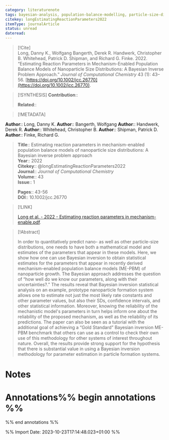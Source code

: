 ```yaml
---
category: literaturenote
tags: bayesian-analysis, population-balance-modelling, particle-size-distribution, nucleation, growth
citekey: longEstimatingReactionParameters2022
itemType: journalArticle
status: unread  
dateread:  
---
```


> [!Cite]  
> Long, Danny K., Wolfgang Bangerth, Derek R. Handwerk, Christopher B. Whitehead, Patrick D. Shipman, and Richard G. Finke. 2022. “Estimating Reaction Parameters in Mechanism-Enabled Population Balance Models of Nanoparticle Size Distributions: A Bayesian Inverse Problem Approach.” _Journal of Computational Chemistry_ 43 (1): 43–56. [https://doi.org/10.1002/jcc.26770](https://doi.org/10.1002/jcc.26770).

> [!SYNTHESIS] 
>**Contribution**::
>
>**Related**:: 
>

> [!METADATA]  
>
**Author**:: Long, Danny K.
**Author**:: Bangerth, Wolfgang
**Author**:: Handwerk, Derek R.
**Author**:: Whitehead, Christopher B.
**Author**:: Shipman, Patrick D.
**Author**:: Finke, Richard G.<br>
> **Title**:: Estimating reaction parameters in mechanism-enabled population balance models of nanoparticle size distributions: A Bayesian inverse problem approach    
> **Year**:: 2022     
> **Citekey**:: @longEstimatingReactionParameters2022    
>**Journal**:: *Journal of Computational Chemistry*    
>**Volume**:: 43    
>**Issue**:: 1     
>    
>    
>     
> **Pages**:: 43-56    
>**DOI**:: 10.1002/jcc.26770    
>

> [!LINK] 
>
> [Long et al. - 2022 - Estimating reaction parameters in mechanism-enable.pdf](file:///Users/steven/Library/CloudStorage/GoogleDrive-steven.golovkine@ul.ie/My%20Drive/bibliography/Journal%20of%20Computational%20Chemistry/2022/Long%20et%20al.%20-%202022%20-%20Estimating%20reaction%20parameters%20in%20mechanism-enable.pdf).

>[!Abstract]
>
>In order to quantitatively predict nano- as well as other particle-size distributions, one needs to have both a mathematical model and estimates of the parameters that appear in these models. Here, we show how one can use Bayesian inversion to obtain statistical estimates for the parameters that appear in recently derived mechanism-enabled population balance models (ME-PBM) of nanoparticle growth. The Bayesian approach addresses the question of “how well do we know our parameters, along with their uncertainties?.” The results reveal that Bayesian inversion statistical analysis on an example, prototype nanoparticle formation system allows one to estimate not just the most likely rate constants and other parameter values, but also their SDs, confidence intervals, and other statistical information. Moreover, knowing the reliability of the mechanistic model's parameters in turn helps inform one about the reliability of the proposed mechanism, as well as the reliability of its predictions. The paper can also be seen as a tutorial with the additional goal of achieving a “Gold Standard” Bayesian inversion ME-PBM benchmark that others can use as a control to check their own use of this methodology for other systems of interest throughout nature. Overall, the results provide strong support for the hypothesis that there is substantial value in using a Bayesian inversion methodology for parameter estimation in particle formation systems.
>>


# Notes<br>
# Annotations%% begin annotations %%  
 
  
%% end annotations %%

%% Import Date: 2023-10-23T17:14:48.023+01:00 %%

